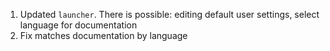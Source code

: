 1) Updated `launcher`. There is possible: editing default user settings, select language for documentation
2) Fix matches documentation by language